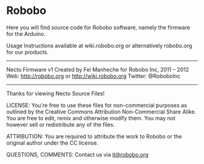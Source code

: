 Robobo
======

Here you will find source code for Robobo software, namely the firmware for the Arduino.

Usage Instructions available at wiki.robobo.org or alternatively robobo.org for our products.
**********************************************************************************************
Necto Firmware v1
Created by Fei Manheche for Robobo Inc, 2011 – 2012
Web: http://robobo.org or http://wiki.robobo.org
Twitter: @RoboboInc

----------

Thanks for viewing Necto Source Files!

LICENSE:
You're free to use these files for non-commercial purposes as outlined by the Creative Commons Attribution Non-Commercial Share Alike. You are free to edit, remix and otherwise modify them. You may not however sell or redistribute any of the files. 

ATTRIBUTION:
You are required to attribute the work to Robobo or the original author under the CC license.

QUESTIONS, COMMENTS:
Contact us via it@robobo.org